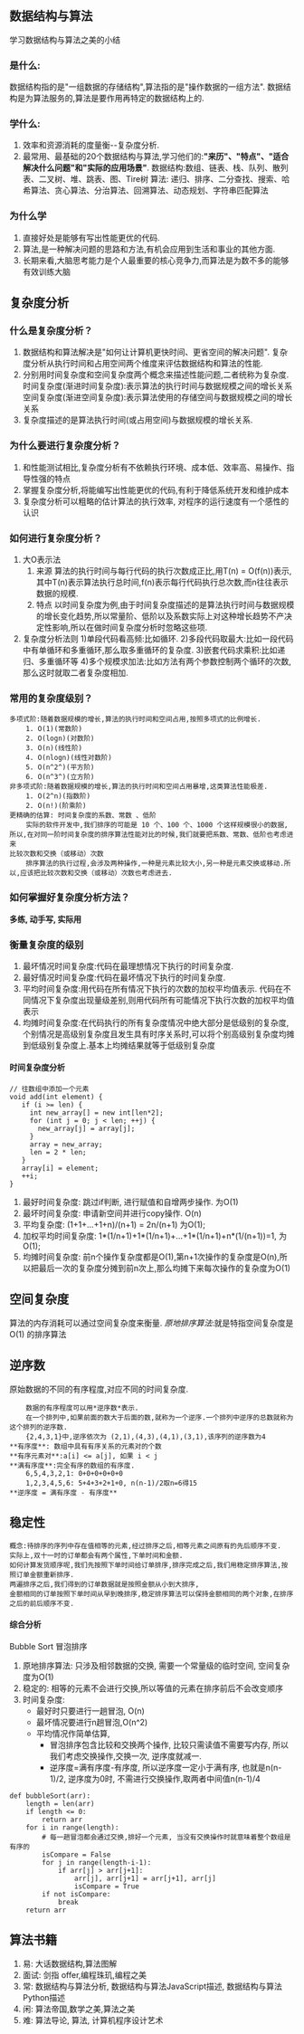 ## 数据结构与算法
学习数据结构与算法之美的小结
### 是什么:
数据结构指的是"一组数据的存储结构",算法指的是"操作数据的一组方法".
数据结构是为算法服务的,算法是要作用再特定的数据结构上的.
### 学什么:
1. 效率和资源消耗的度量衡--复杂度分析.
2. 最常用、最基础的20个数据结构与算法,学习他们的:**"来历"、"特点"、"适合解决什么问题"和"实际的应用场景"**.
数据结构:数组、链表、栈、队列、散列表、二叉树、堆、跳表、图、Tire树
算法: 递归、排序、二分查找、搜索、哈希算法、贪心算法、分治算法、回溯算法、动态规划、字符串匹配算法
### 为什么学
1. 直接好处是能够有写出性能更优的代码.
2. 算法,是一种解决问题的思路和方法,有机会应用到生活和事业的其他方面.
3. 长期来看,大脑思考能力是个人最重要的核心竞争力,而算法是为数不多的能够有效训练大脑

## 复杂度分析
### 什么是复杂度分析？
1. 数据结构和算法解决是"如何让计算机更快时间、更省空间的解决问题".
    复杂度分析从执行时间和占用空间两个维度来评估数据结构和算法的性能.
2. 分别用时间复杂度和空间复杂度两个概念来描述性能问题,二者统称为复杂度.
    时间复杂度(渐进时间复杂度):表示算法的执行时间与数据规模之间的增长关系
    空间复杂度(渐进空间复杂度):表示算法使用的存储空间与数据规模之间的增长关系
3. 复杂度描述的是算法执行时间(或占用空间)与数据规模的增长关系.
### 为什么要进行复杂度分析？
1. 和性能测试相比,复杂度分析有不依赖执行环境、成本低、效率高、易操作、指导性强的特点
2. 掌握复杂度分析,将能编写出性能更优的代码,有利于降低系统开发和维护成本
3. 复杂度分析可以粗略的估计算法的执行效率, 对程序的运行速度有一个感性的认识
### 如何进行复杂度分析？
1. 大O表示法
    1) 来源
    算法的执行时间与每行代码的执行次数成正比,用T(n) = O(f(n))表示,其中T(n)表示算法执行总时间,f(n)表示每行代码执行总次数,而n往往表示数据的规模.
    2) 特点
    以时间复杂度为例,由于时间复杂度描述的是算法执行时间与数据规模的增长变化趋势,所以常量阶、低阶以及系数实际上对这种增长趋势不产决定性影响,所以在做时间复杂度分析时忽略这些项.
2. 复杂度分析法则
    1)单段代码看高频:比如循环.
    2)多段代码取最大:比如一段代码中有单循环和多重循环,那么取多重循环的复杂度.
    3)嵌套代码求乘积:比如递归、多重循环等
    4)多个规模求加法:比如方法有两个参数控制两个循环的次数,那么这时就取二者复杂度相加.
### 常用的复杂度级别？
	多项式阶:随着数据规模的增长,算法的执行时间和空间占用,按照多项式的比例增长. 
	    1. O(1)(常数阶)
	    2. O(logn)(对数阶)
	    3. O(n)(线性阶)
	    4. O(nlogn)(线性对数阶)
	    5. O(n^2^)(平方阶)
	    6. O(n^3^)(立方阶) 
	非多项式阶:随着数据规模的增长,算法的执行时间和空间占用暴增,这类算法性能极差. 
	    1. O(2^n)(指数阶)
	    2. O(n!)(阶乘阶)
	更精确的估算: 时间复杂度的系数、常数 、低阶
		实际的软件开发中,我们排序的可能是 10 个、100 个、1000 个这样规模很小的数据,所以,在对同一阶时间复杂度的排序算法性能对比的时候,我们就要把系数、常数、低阶也考虑进来
	比较次数和交换（或移动）次数
		排序算法的执行过程,会涉及两种操作,一种是元素比较大小,另一种是元素交换或移动.所以,应该把比较次数和交换（或移动）次数也考虑进去.     
### 如何掌握好复杂度分析方法？
**多练, 动手写, 实际用**
### 衡量复杂度的级别
1. 最坏情况时间复杂度:代码在最理想情况下执行的时间复杂度.
2. 最好情况时间复杂度:代码在最坏情况下执行的时间复杂度.
3. 平均时间复杂度:用代码在所有情况下执行的次数的加权平均值表示.
    代码在不同情况下复杂度出现量级差别,则用代码所有可能情况下执行次数的加权平均值表示
4. 均摊时间复杂度:在代码执行的所有复杂度情况中绝大部分是低级别的复杂度,个别情况是高级别复杂度且发生具有时序关系时,可以将个别高级别复杂度均摊到低级别复杂度上.基本上均摊结果就等于低级别复杂度
#### 时间复杂度分析  
	// 往数组中添加一个元素
	void add(int element) {
	   if (i >= len) {
	     int new_array[] = new int[len*2];
	     for (int j = 0; j < len; ++j) {
	       new_array[j] = array[j];
	     }
	     array = new_array;
	     len = 2 * len;
	   }
	   array[i] = element;
	   ++i;
	}
1. 最好时间复杂度: 跳过if判断, 进行赋值和自增两步操作. 为O(1)
2. 最坏时间复杂度: 申请新空间并进行copy操作. O(n)
3. 平均复杂度: (1+1+...+1+n)/(n+1) = 2n/(n+1) 为O(1);
4. 加权平均时间复杂度: 1*(1/n+1)+1*(1/n+1)+...+1*(1/n+1)+n*(1/(n+1))=1, 为O(1);
5. 均摊时间复杂度: 前n个操作复杂度都是O(1),第n+1次操作的复杂度是O(n),所以把最后一次的复杂度分摊到前n次上,那么均摊下来每次操作的复杂度为O(1)     
## 空间复杂度
算法的内存消耗可以通过空间复杂度来衡量.
*原地排序算法*:就是特指空间复杂度是 O(1) 的排序算法
## 逆序数
原始数据的不同的有序程度,对应不同的时间复杂度. 

	    数据的有序程度可以用*逆序数*表示. 
	    在一个排列中,如果前面的数大于后面的数,就称为一个逆序.一个排列中逆序的总数就称为这个排列的逆序数.    
	    {2,4,3,1}中,逆序依次为 (2,1),(4,3),(4,1),(3,1),该序列的逆序数为4    
	**有序度**: 数组中具有有序关系的元素对的个数    
	**有序元素对**:a[i] <= a[j], 如果 i < j 
	**满有序度**:完全有序的数组的有序度.    
	    6,5,4,3,2,1: 0+0+0+0+0+0    
	    1,2,3,4,5,6: 5+4+3+2+1+0, n(n-1)/2取n=6得15  
	**逆序度 = 满有序度 - 有序度**    
## 稳定性
	概念:待排序的序列中存在值相等的元素,经过排序之后,相等元素之间原有的先后顺序不变.
	实际上,双十一时的订单都会有两个属性,下单时间和金额.     
	如何计算发货顺序呢,我们先按照下单时间给订单排序,排序完成之后,我们用稳定排序算法,按照订单金额重新排序.
	两遍排序之后,我们得到的订单数据就是按照金额从小到大排序,
	金额相同的订单按照下单时间从早到晚排序,稳定排序算法可以保持金额相同的两个对象,在排序之后的前后顺序不变.    
#### 综合分析
Bubble Sort 冒泡排序 
1. 原地排序算法: 只涉及相邻数据的交换, 需要一个常量级的临时空间, 空间复杂度为O(1)
2. 稳定的: 相等的元素不会进行交换,所以等值的元素在排序前后不会改变顺序
3. 时间复杂度: 
    * 最好时只要进行一趟冒泡, O(n)	 
    * 最坏情况要进行n趟冒泡,O(n^2)
    * 平均情况作简单估算, 
        * 冒泡排序包含比较和交换两个操作, 比较只需读值不需要写内存, 所以我们考虑交换操作,交换一次, 逆序度就减一.
        * 逆序度=满有序度-有序度, 所以逆序度一定小于满有序, 也就是n(n-1)/2, 
         逆序度为0时, 不需进行交换操作,取两者中间值n(n-1)/4 
```
def bubbleSort(arr):
    length = len(arr)
    if length <= 0:
        return arr
    for i in range(length):
        # 每一趟冒泡都会通过交换,排好一个元素, 当没有交换操作时就意味着整个数组是有序的
        isCompare = False
        for j in range(length-i-1):
            if arr[j] > arr[j+1]:
                arr[j], arr[j+1] = arr[j+1], arr[j]
                isCompare = True 
        if not isCompare:
            break                
    return arr
```

## 算法书籍
1. 易:  大话数据结构,算法图解 
2. 面试:  剑指 offer,编程珠玑,编程之美 
3. 常: 数据结构与算法分析, 数据结构与算法JavaScript描述, 数据结构与算法Python描述
4. 闲:  算法帝国,数学之美,算法之美 
5. 难: 算法导论, 算法, 计算机程序设计艺术